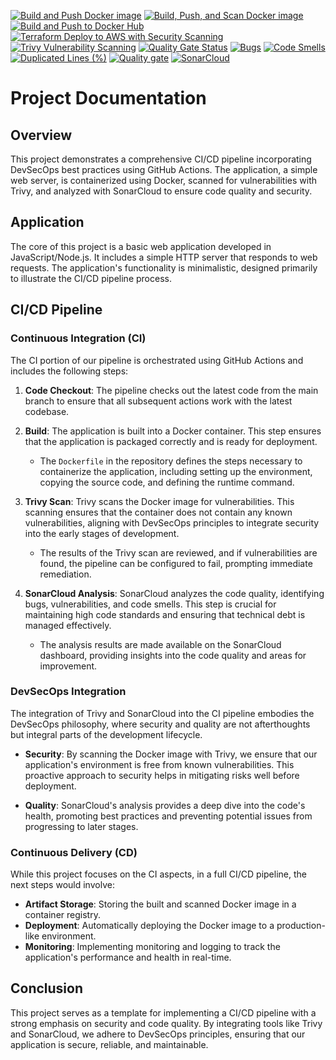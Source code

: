  [![Build and Push Docker image](https://github.com/EzioDEVio/cicd-pipeline-demo/actions/workflows/GHCR-package.yml/badge.svg)](https://github.com/EzioDEVio/cicd-pipeline-demo/actions/workflows/GHCR-package.yml) [![Build, Push, and Scan Docker image](https://github.com/EzioDEVio/cicd-pipeline-demo/actions/workflows/image-trivyscanner.yml/badge.svg)](https://github.com/EzioDEVio/cicd-pipeline-demo/actions/workflows/image-trivyscanner.yml)  [![Build and Push to Docker Hub](https://github.com/EzioDEVio/cicd-pipeline-demo/actions/workflows/dockerbuild.yml/badge.svg)](https://github.com/EzioDEVio/cicd-pipeline-demo/actions/workflows/dockerbuild.yml) [![Terraform Deploy to AWS with Security Scanning](https://github.com/EzioDEVio/cicd-pipeline-demo/actions/workflows/demoterraform.yml/badge.svg)](https://github.com/EzioDEVio/cicd-pipeline-demo/actions/workflows/demoterraform.yml) [![Trivy Vulnerability Scanning](https://github.com/EzioDEVio/cicd-pipeline-demo/actions/workflows/trivy-scan.yml/badge.svg)](https://github.com/EzioDEVio/cicd-pipeline-demo/actions/workflows/trivy-scan.yml) [![Quality Gate Status](https://sonarcloud.io/api/project_badges/measure?project=EzioDEVio_cicd-pipeline-demo&metric=alert_status)](https://sonarcloud.io/summary/new_code?id=EzioDEVio_cicd-pipeline-demo) [![Bugs](https://sonarcloud.io/api/project_badges/measure?project=EzioDEVio_cicd-pipeline-demo&metric=bugs)](https://sonarcloud.io/summary/new_code?id=EzioDEVio_cicd-pipeline-demo) [![Code Smells](https://sonarcloud.io/api/project_badges/measure?project=EzioDEVio_cicd-pipeline-demo&metric=code_smells)](https://sonarcloud.io/summary/new_code?id=EzioDEVio_cicd-pipeline-demo) [![Duplicated Lines (%)](https://sonarcloud.io/api/project_badges/measure?project=EzioDEVio_cicd-pipeline-demo&metric=duplicated_lines_density)](https://sonarcloud.io/summary/new_code?id=EzioDEVio_cicd-pipeline-demo) [![Quality gate](https://sonarcloud.io/api/project_badges/quality_gate?project=EzioDEVio_cicd-pipeline-demo)](https://sonarcloud.io/summary/new_code?id=EzioDEVio_cicd-pipeline-demo) [![SonarCloud](https://sonarcloud.io/images/project_badges/sonarcloud-black.svg)](https://sonarcloud.io/summary/new_code?id=EzioDEVio_cicd-pipeline-demo)

# Project Documentation

## Overview

This project demonstrates a comprehensive CI/CD pipeline incorporating DevSecOps best practices using GitHub Actions. The application, a simple web server, is containerized using Docker, scanned for vulnerabilities with Trivy, and analyzed with SonarCloud to ensure code quality and security.

## Application

The core of this project is a basic web application developed in JavaScript/Node.js. It includes a simple HTTP server that responds to web requests. The application's functionality is minimalistic, designed primarily to illustrate the CI/CD pipeline process.

## CI/CD Pipeline

### Continuous Integration (CI)

The CI portion of our pipeline is orchestrated using GitHub Actions and includes the following steps:

1. **Code Checkout**: The pipeline checks out the latest code from the main branch to ensure that all subsequent actions work with the latest codebase.

2. **Build**: The application is built into a Docker container. This step ensures that the application is packaged correctly and is ready for deployment.

   - The `Dockerfile` in the repository defines the steps necessary to containerize the application, including setting up the environment, copying the source code, and defining the runtime command.

3. **Trivy Scan**: Trivy scans the Docker image for vulnerabilities. This scanning ensures that the container does not contain any known vulnerabilities, aligning with DevSecOps principles to integrate security into the early stages of development.

   - The results of the Trivy scan are reviewed, and if vulnerabilities are found, the pipeline can be configured to fail, prompting immediate remediation.

4. **SonarCloud Analysis**: SonarCloud analyzes the code quality, identifying bugs, vulnerabilities, and code smells. This step is crucial for maintaining high code standards and ensuring that technical debt is managed effectively.

   - The analysis results are made available on the SonarCloud dashboard, providing insights into the code quality and areas for improvement.

### DevSecOps Integration

The integration of Trivy and SonarCloud into the CI pipeline embodies the DevSecOps philosophy, where security and quality are not afterthoughts but integral parts of the development lifecycle.

- **Security**: By scanning the Docker image with Trivy, we ensure that our application's environment is free from known vulnerabilities. This proactive approach to security helps in mitigating risks well before deployment.

- **Quality**: SonarCloud's analysis provides a deep dive into the code's health, promoting best practices and preventing potential issues from progressing to later stages.

### Continuous Delivery (CD)

While this project focuses on the CI aspects, in a full CI/CD pipeline, the next steps would involve:

- **Artifact Storage**: Storing the built and scanned Docker image in a container registry.
- **Deployment**: Automatically deploying the Docker image to a production-like environment.
- **Monitoring**: Implementing monitoring and logging to track the application's performance and health in real-time.

## Conclusion

This project serves as a template for implementing a CI/CD pipeline with a strong emphasis on security and code quality. By integrating tools like Trivy and SonarCloud, we adhere to DevSecOps principles, ensuring that our application is secure, reliable, and maintainable.
